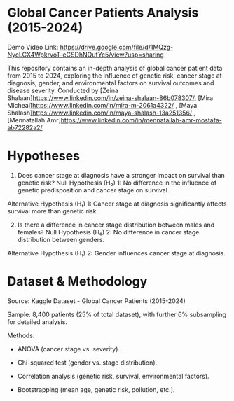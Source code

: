 # **Global Cancer Patients Analysis (2015-2024)**

Demo Video Link: https://drive.google.com/file/d/1MQzg-NycLCX4WpkrvoT-eCSDhNQufYc5/view?usp=sharing

This repository contains an in-depth analysis of global cancer patient data from 2015 to 2024, exploring the influence of genetic risk, cancer stage at diagnosis, gender, and environmental factors on survival outcomes and disease severity. Conducted by [Zeina Shalaan]https://www.linkedin.com/in/zeina-shalaan-86b078307/, [Mira Micheal]https://www.linkedin.com/in/mira-m-2061a4322/ , [Maya Shalash]https://www.linkedin.com/in/maya-shalash-13a251356/ , [Mennatallah Amr]https://www.linkedin.com/in/mennatallah-amr-mostafa-ab72282a2/

# **Hypotheses**
1. Does cancer stage at diagnosis have a stronger impact on survival than genetic risk?
Null Hypothesis (H₀) 1: No difference in the influence of genetic predisposition and cancer stage on survival.

Alternative Hypothesis (H₁) 1: Cancer stage at diagnosis significantly affects survival more than genetic risk.

2. Is there a difference in cancer stage distribution between males and females?
Null Hypothesis (H₀) 2: No difference in cancer stage distribution between genders.

Alternative Hypothesis (H₁) 2: Gender influences cancer stage at diagnosis.

# **Dataset & Methodology**
Source: Kaggle Dataset - Global Cancer Patients (2015-2024)

Sample: 8,400 patients (25% of total dataset), with further 6% subsampling for detailed analysis.

Methods:

- ANOVA (cancer stage vs. severity).

- Chi-squared test (gender vs. stage distribution).

- Correlation analysis (genetic risk, survival, environmental factors).

- Bootstrapping (mean age, genetic risk, pollution, etc.).
